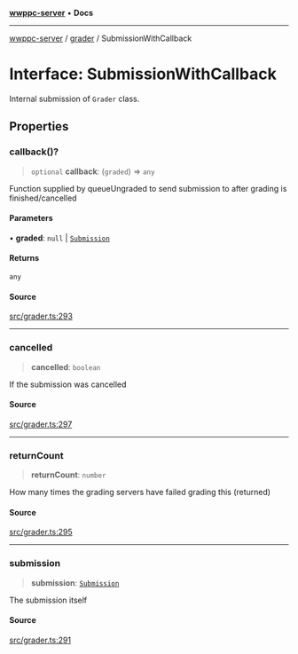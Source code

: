 [**wwppc-server**](../../README.md) • **Docs**

***

[wwppc-server](../../modules.md) / [grader](../README.md) / SubmissionWithCallback

# Interface: SubmissionWithCallback

Internal submission of `Grader` class.

## Properties

### callback()?

> `optional` **callback**: (`graded`) => `any`

Function supplied by queueUngraded to send submission to after grading is finished/cancelled

#### Parameters

• **graded**: `null` \| [`Submission`](../../database/interfaces/Submission.md)

#### Returns

`any`

#### Source

[src/grader.ts:293](https://github.com/WWPPC/WWPPC-server/blob/2f411756995c4ec8bd83114e0be6e407a493af19/src/grader.ts#L293)

***

### cancelled

> **cancelled**: `boolean`

If the submission was cancelled

#### Source

[src/grader.ts:297](https://github.com/WWPPC/WWPPC-server/blob/2f411756995c4ec8bd83114e0be6e407a493af19/src/grader.ts#L297)

***

### returnCount

> **returnCount**: `number`

How many times the grading servers have failed grading this (returned)

#### Source

[src/grader.ts:295](https://github.com/WWPPC/WWPPC-server/blob/2f411756995c4ec8bd83114e0be6e407a493af19/src/grader.ts#L295)

***

### submission

> **submission**: [`Submission`](../../database/interfaces/Submission.md)

The submission itself

#### Source

[src/grader.ts:291](https://github.com/WWPPC/WWPPC-server/blob/2f411756995c4ec8bd83114e0be6e407a493af19/src/grader.ts#L291)
